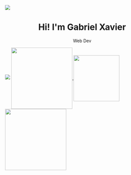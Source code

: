 <img src="https://img.shields.io/badge/Eclipse-2C2255?style=for-the-badge&logo=eclipse&logoColor=white">

<h1 align=center>Hi! I'm Gabriel Xavier</h1>
<p align=center>Web Dev</p>

<img src="https://img.shields.io/badge/Eclipse-2C2255?style=for-the-badge&logo=eclipse&logoColor=white">

<a href="https://github.com/gXavierSilva/github-readme-stats">
  <img height=200 align="center" src="https://github-readme-stats.vercel.app/api?username=gXavierSilva&show_icons=true&theme=tokyonight&locale=pt-br" />
</a>

<a href="https://github.com/gXavierSilva/github-readme-stats">
  <img height=150 align="center" src="https://github-readme-stats.vercel.app/api/pin/?username=gXavierSilva&repo=PyGameStudyProject&show_owner=true" />
</a>

<a href="https://github.com/gXavierSilva/PyGameStudyProject">
  <img height="200" align="center" src="https://github-readme-stats.vercel.app/api/top-langs/?username=gXavierSilva&layout=compact&langs_count=8&card_width=320" />
</a>

<!--
<a href="https://github.com/gXavierSilva/PyGameStudyProject">
  <img align="center" src="https://github-readme-stats.vercel.app/api/top-langs/?username=gXavierSilva&repo=PyGameStudyProject" />
</a>
--!.

<!-- <a href="https://github.com/anuraghazra/github-readme-stats">
  <img height=200 align="center" src="https://github-readme-stats.vercel.app/api?username=anuraghazra" />
</a>
<a href="https://github.com/anuraghazra/github-readme-stats">
  <img align="center" src="https://github-readme-stats.vercel.app/api/pin/?username=anuraghazra&repo=github-readme-stats" />
</a>
<a href="https://github.com/anuraghazra/convoychat">
  <img height=200 align="center" src="https://github-readme-stats.vercel.app/api/top-langs?username=anuraghazra&layout=compact&langs_count=8&card_width=320" />
</a>
<a href="https://github.com/anuraghazra/convoychat">
  <img align="center" src="https://github-readme-stats.vercel.app/api/pin/?username=anuraghazra&repo=convoychat" />
</a> --!>

<!-- 

![gXavierSilva's GitHub stats](https://github-readme-stats.vercel.app/api?username=gXavierSilva&show_icons=true&theme=tokyonight&locale=pt-br)

[![Readme Card](https://github-readme-stats.vercel.app/api/pin/?username=gXavierSilva&repo=PyGameStudyProject&show_owner=true)](https://github.com/gXavierSilva/github-readme-stats)

![Top Langs](https://github-readme-stats.vercel.app/api/top-langs/?username=gXavierSilva&layout=compact)

dark, radical, merko, gruvbox, tokyonight, onedark, cobalt, synthwave, highcontrast, dracula

show=reviews,discussions_started,discussions_answered,prs_merged,prs_merged_percentage

![Top Langs](https://github-readme-stats.vercel.app/api/top-langs/?username=anuraghazra&hide_progress=true)

[![Top Langs](https://github-readme-stats.vercel.app/api/top-langs/?username=gXavierSilva)](https://github.com/gXavierSilva/github-readme-stats)

[![Gist Card](https://github-readme-stats.vercel.app/api/gist?id=bbfce31e0217a3689c8d961a356cb10d)](https://gist.github.com/Yizack/bbfce31e0217a3689c8d961a356cb10d/)

[![gXavierSilva's GitHub stats](https://github-readme-stats.vercel.app/api?username=gXavierSilva)](https://github.com/gXavierSilva/github-readme-stats)

**gXavierSilva/gXavierSilva** is a ✨ _special_ ✨ repository because its `README.md` (this file) appears on your GitHub profile.

- 🔭 I’m currently working on ...
- 🌱 I’m currently learning ...
- 👯 I’m looking to collaborate on ...
- 🤔 I’m looking for help with ...
- 💬 Ask me about ...
- 📫 How to reach me: ...
- 😄 Pronouns: ...
- ⚡ Fun fact: ...

[![Harlok's WakaTime stats](https://github-readme-stats.vercel.app/api/wakatime?username=xaviser)](https://github.com/gXavierSilva/github-readme-stats)

 --!>
